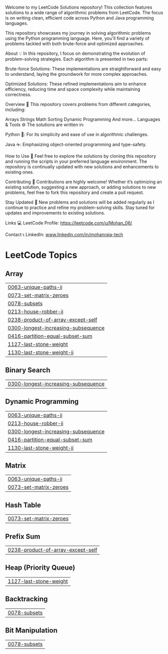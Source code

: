 Welcome to my LeetCode Solutions repository! This collection features solutions to a wide range of algorithmic problems from LeetCode. The focus is on writing clean, efficient code across Python and Java programming languages.

This repository showcases my journey in solving algorithmic problems using the Python programming language. Here, you'll find a variety of problems tackled with both brute-force and optimized approaches.

About 💡
In this repository, I focus on demonstrating the evolution of problem-solving strategies. Each algorithm is presented in two parts:

Brute-force Solutions: These implementations are straightforward and easy to understand, laying the groundwork for more complex approaches.

Optimized Solutions: These refined implementations aim to enhance efficiency, reducing time and space complexity while maintaining correctness.

Overview 📝
This repository covers problems from different categories, including:

Arrays
Strings
Math
Sorting
Dynamic Programming
And more...
Languages & Tools ⚙️
The solutions are written in:

Python 🐍: For its simplicity and ease of use in algorithmic challenges.



Java ☕: Emphasizing object-oriented programming and type-safety.

How to Use 🚀
Feel free to explore the solutions by cloning this repository and running the scripts in your preferred language environment. The repository is continually updated with new solutions and enhancements to existing ones.



Contributing 🤝
Contributions are highly welcome! Whether it’s optimizing an existing solution, suggesting a new approach, or adding solutions to new problems, feel free to fork this repository and create a pull request.


Stay Updated 🔄
New problems and solutions will be added regularly as I continue to practice and refine my problem-solving skills. Stay tuned for updates and improvements to existing solutions.

Links 💻
LeetCode Profile: https://leetcode.com/u/Mohan_06/

Contact 📞
LinkedIn: www.linkedin.com/in/mohanraja-tech

<!---LeetCode Topics Start-->
# LeetCode Topics
## Array
|  |
| ------- |
| [0063-unique-paths-ii](https://github.com/MohanRaja-tech/Problem-Solving/tree/master/0063-unique-paths-ii) |
| [0073-set-matrix-zeroes](https://github.com/MohanRaja-tech/Problem-Solving/tree/master/0073-set-matrix-zeroes) |
| [0078-subsets](https://github.com/MohanRaja-tech/Problem-Solving/tree/master/0078-subsets) |
| [0213-house-robber-ii](https://github.com/MohanRaja-tech/Problem-Solving/tree/master/0213-house-robber-ii) |
| [0238-product-of-array-except-self](https://github.com/MohanRaja-tech/Problem-Solving/tree/master/0238-product-of-array-except-self) |
| [0300-longest-increasing-subsequence](https://github.com/MohanRaja-tech/Problem-Solving/tree/master/0300-longest-increasing-subsequence) |
| [0416-partition-equal-subset-sum](https://github.com/MohanRaja-tech/Problem-Solving/tree/master/0416-partition-equal-subset-sum) |
| [1127-last-stone-weight](https://github.com/MohanRaja-tech/Problem-Solving/tree/master/1127-last-stone-weight) |
| [1130-last-stone-weight-ii](https://github.com/MohanRaja-tech/Problem-Solving/tree/master/1130-last-stone-weight-ii) |
## Binary Search
|  |
| ------- |
| [0300-longest-increasing-subsequence](https://github.com/MohanRaja-tech/Problem-Solving/tree/master/0300-longest-increasing-subsequence) |
## Dynamic Programming
|  |
| ------- |
| [0063-unique-paths-ii](https://github.com/MohanRaja-tech/Problem-Solving/tree/master/0063-unique-paths-ii) |
| [0213-house-robber-ii](https://github.com/MohanRaja-tech/Problem-Solving/tree/master/0213-house-robber-ii) |
| [0300-longest-increasing-subsequence](https://github.com/MohanRaja-tech/Problem-Solving/tree/master/0300-longest-increasing-subsequence) |
| [0416-partition-equal-subset-sum](https://github.com/MohanRaja-tech/Problem-Solving/tree/master/0416-partition-equal-subset-sum) |
| [1130-last-stone-weight-ii](https://github.com/MohanRaja-tech/Problem-Solving/tree/master/1130-last-stone-weight-ii) |
## Matrix
|  |
| ------- |
| [0063-unique-paths-ii](https://github.com/MohanRaja-tech/Problem-Solving/tree/master/0063-unique-paths-ii) |
| [0073-set-matrix-zeroes](https://github.com/MohanRaja-tech/Problem-Solving/tree/master/0073-set-matrix-zeroes) |
## Hash Table
|  |
| ------- |
| [0073-set-matrix-zeroes](https://github.com/MohanRaja-tech/Problem-Solving/tree/master/0073-set-matrix-zeroes) |
## Prefix Sum
|  |
| ------- |
| [0238-product-of-array-except-self](https://github.com/MohanRaja-tech/Problem-Solving/tree/master/0238-product-of-array-except-self) |
## Heap (Priority Queue)
|  |
| ------- |
| [1127-last-stone-weight](https://github.com/MohanRaja-tech/Problem-Solving/tree/master/1127-last-stone-weight) |
## Backtracking
|  |
| ------- |
| [0078-subsets](https://github.com/MohanRaja-tech/Problem-Solving/tree/master/0078-subsets) |
## Bit Manipulation
|  |
| ------- |
| [0078-subsets](https://github.com/MohanRaja-tech/Problem-Solving/tree/master/0078-subsets) |
<!---LeetCode Topics End-->